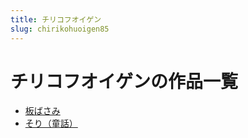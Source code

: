 ```yaml
---
title: チリコフオイゲン
slug: chirikohuoigen85
---
```


# チリコフオイゲンの作品一覧

- [板ばさみ](banbasamic6)
- [そり（童話）](soritonghua37)
